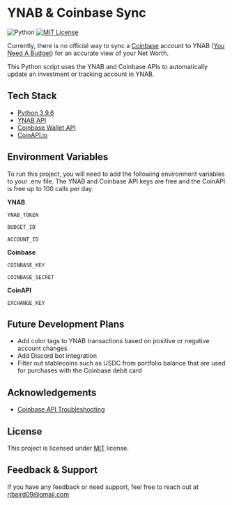 # YNAB & Coinbase Sync
![Python](https://img.shields.io/badge/python-3.9.6-blue?style=for-the-badge&logo=python)
[![MIT License](https://img.shields.io/apm/l/atomic-design-ui.svg?style=for-the-badge)](https://github.com/tterb/atomic-design-ui/blob/master/LICENSEs)

Currently, there is no official way to sync a [Coinbase](https://www.coinbase.com/) account to YNAB ([You Need A Budget](https://www.youneedabudget.com/)) for an accurate view of your Net Worth.

This Python script uses the YNAB and Coinbase APIs to automatically update an investment or tracking account in YNAB. 

## Tech Stack

- [Python 3.9.6](https://www.python.org/)
- [YNAB API](https://api.youneedabudget.com/v1)
- [Coinbase Wallet API](https://developers.coinbase.com/docs/wallet/api-key-authentication)
- [CoinAPI.io](https://www.coinapi.io/)
  
## Environment Variables

To run this project, you will need to add the following environment variables to your .env file. The YNAB and Coinbase API keys are free and the CoinAPI is free up to 100 calls per day.

**YNAB**

`YNAB_TOKEN` 

`BUDGET_ID` 

`ACCOUNT_ID`

**Coinbase**

`COINBASE_KEY` 

`COINBASE_SECRET`

**CoinAPI**

`EXCHANGE_KEY`

## Future Development Plans

- Add color tags to YNAB transactions based on positive or negative account changes
- Add Discord bot integration
- Filter out stablecoins such as USDC from portfolio balance that are used for purchases with the Coinbase debit card

  
## Acknowledgements
- [Coinbase API Troubleshooting](https://stackoverflow.com/questions/66619124/coinbase-api-standard-python-example-returns-invalid-signature)


## License
This project is licensed under [MIT](https://choosealicense.com/licenses/mit/) license.

## Feedback & Support

If you have any feedback or need support, feel free to reach out at rjbaird09@gmail.com
